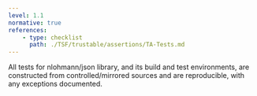 ```yaml
---
level: 1.1
normative: true
references:
    - type: checklist
      path: ./TSF/trustable/assertions/TA-Tests.md
---
```


All tests for nlohmann/json library, and its build and test environments, are constructed from controlled/mirrored sources and are reproducible, with any exceptions documented.
